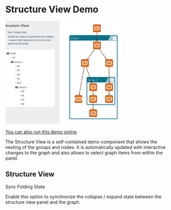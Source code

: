 # Structure View Demo

<img src="../../resources/image/structureview.png" alt="demo-thumbnail" height="320"/>

[You can also run this demo online](https://live.yworks.com/demos/view/structureview/index.html).

The Structure View is a self-contained demo component that shows the nesting of the groups and nodes. It is automatically updated with interactive changes to the graph and also allows to select graph items from within the panel.

## Structure View

Sync Folding State

Enable this option to synchronize the collapse / expand state between the structure view panel and the graph.
